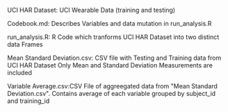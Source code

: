 




UCI HAR Dataset: UCI Wearable Data (training and testing)

Codebook.md: Describes Variables and data mutation in run_analysis.R

run_analysis.R: R Code which tranforms UCI HAR Dataset into two distinct data Frames

Mean Standard Deviation.csv: CSV file with Testing and Training data from  UCI HAR Dataset
Only Mean and Standard Deviation Measurements are included

Variable Average.csv:CSV File of aggreegated data from "Mean Standard Deviation.csv".  Contains
average of each variable grouped by subject_id and training_id